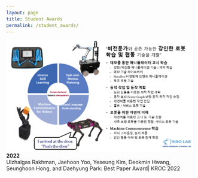 ```yaml
---
layout: page
title: Student Awards
permalink: /student_awards/
---
```



<td markdown="span">
    <a href="/assets/research/research_areas.png" data-lightbox="Research Areas" >
      <img style="width: 500px" src="/assets/research/research_areas.png">
      </a>
</td>
<b>2022</b>
<br> Ulzhalgas Rakhman, Jaehoon Yoo, Yeseung Kim, Deokmin Hwang, Seunghoon Hong, and Daehyung Park: Best Paper Award| KROC 2022










